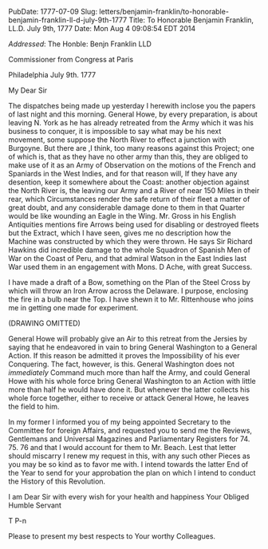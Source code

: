 PubDate: 1777-07-09
Slug: letters/benjamin-franklin/to-honorable-benjamin-franklin-ll-d-july-9th-1777
Title: To Honorable Benjamin Franklin, LL.D.  July 9th, 1777
Date: Mon Aug  4 09:08:54 EDT 2014

   *Addressed*: The Honble: Benjn Franklin LLD
   
   Commissioner from Congress at Paris
   
   Philadelphia July 9th. 1777

   My Dear Sir

   The dispatches being made up yesterday I herewith inclose you the papers
   of last night and this morning. General Howe, by every preparation, is
   about leaving N. York as he has already retreated from the Army which
   it was his business to conquer, it is impossible to say what may be his
   next movement, some suppose the North River to effect a junction with
   Burgoyne. But there are ,I think, too many reasons against this Project;
   one of which is, that as they have no other army than this, they are
   obliged to make use of it as an Army of Observation on the motions of the
   French and Spaniards in the West Indies, and for that reason will, If they
   have any desention, keep it somewhere about the Coast: another objection
   against the North River is, the leaving our Army and a River of near 150
   Miles in their rear, which Circumstances render the safe return of their
   fleet a matter of great doubt, and any considerable damage done to them in
   that Quarter would be like wounding an Eagle in the Wing. Mr. Gross in his
   English Antiquities mentions fire Arrows being used for disabling or
   destroyed fleets but the Extract, which I have seen, gives me no
   description how the Machine was constructed by which they were thrown. He
   says Sir Richard Hawkins did incredible damage to the whole Squadron of
   Spanish Men of War on the Coast of Peru, and that admiral Watson in the
   East Indies last War used them in an engagement with Mons. D Ache, with
   great Success.

   I have made a draft of a Bow, something on the Plan of the Steel Cross by 
   which will throw an Iron Arrow across the Delaware. I purpose, enclosing 
   the fire in a bulb near the Top. I have shewn it to Mr. Rittenhouse who joins me in getting one made for
   experiment.

   (DRAWING OMITTED)

   General Howe will probably give an Air to this retreat from the Jersies by
   saying that he endeavored in vain to bring General Washington to a General
   Action. If this reason be admitted it proves the Impossibility of his ever
   Conquering. The fact, however, is this. General Washington does not
   *immediately* Command much more than half the Army, and could General Howe
   with his whole force bring General Washington to an Action with little
   more than half he would have done it. But whenever the latter collects
   his whole force together, either to receive or attack General Howe, he
   leaves the field to him.

   In my former I informed you of my being appointed Secretary to the
   Committee for foreign Affairs, and requested you to send me the Reviews,
   Gentlemans and Universal Magazines and Parliamentary Registers for 74.
   75. 76 and that I would account for them to Mr. Beach. Lest that
   letter should miscarry I renew my request in this, with any such other
   Pieces as you may be so kind as to favor me with. I intend towards the
   latter End of the Year to send for your approbation the plan on which I
   intend to conduct the History of this Revolution.

   I am Dear Sir with every wish for your health and happiness Your Obliged
   Humble Servant

   T P-n
   
   Please to present my best respects to Your worthy Colleagues.


